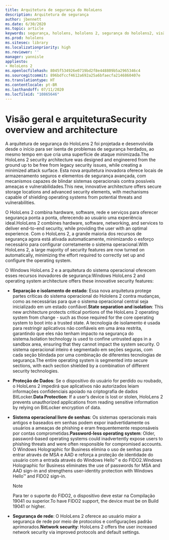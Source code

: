 ```yaml
---
title: Arquitetura de segurança do HoloLens
description: Arquitetura de segurança
author: jbennett
ms.date: 6/30/2020
ms.topic: article
keywords: segurança, hololens, hololens 2, segurança do hololens2, visão geral da segurança, arquitetura de segurança, arquitetura, arquitetura do hololens 2
ms.prod: hololens
ms.sitesec: library
ms.localizationpriority: high
ms.reviewer: ''
manager: yannisle
appliesto:
- HoloLens 2
ms.openlocfilehash: 8045f534926e0719bd2f8e448809b5a2965346c4
ms.sourcegitcommit: 896bdfccf4612a692a25a6bfaecfa2146860407e
ms.translationtype: HT
ms.contentlocale: pt-BR
ms.lasthandoff: 07/11/2020
ms.locfileid: "10865646"
---
```

# <span data-ttu-id="23d07-104">Visão geral e arquitetura</span><span class="sxs-lookup"><span data-stu-id="23d07-104">Security overview and architecture</span></span>

<span data-ttu-id="23d07-105">A arquitetura de segurança do HoloLens 2 foi projetada e desenvolvida desde o início para ser isenta de problemas de segurança herdados, ao mesmo tempo em que cria uma superfície de ataque minimizada.</span><span class="sxs-lookup"><span data-stu-id="23d07-105">The HoloLens 2 security architecture was designed and engineered from the ground up to be free from legacy security issues, while creating a minimized attack surface.</span></span> <span data-ttu-id="23d07-106">Esta nova arquitetura inovadora oferece locais de armazenamento seguros e elementos de segurança avançada, com mecanismos capazes de blindar sistemas operacionais contra possíveis ameaças e vulnerabilidades.</span><span class="sxs-lookup"><span data-stu-id="23d07-106">This new, innovative architecture offers secure storage locations and advanced security elements, with mechanisms capable of shielding operating systems from potential threats and vulnerabilities.</span></span>

<span data-ttu-id="23d07-107">O HoloLens 2 combina hardware, software, rede e serviços para oferecer segurança ponta a ponta, oferecendo ao usuário uma experiência ideal.</span><span class="sxs-lookup"><span data-stu-id="23d07-107">HoloLens 2 combines hardware, software, networking, and services to deliver end-to-end security, while providing the user with an optimal experience.</span></span> <span data-ttu-id="23d07-108">Com o HoloLens 2, a grande maioria dos recursos de segurança agora está ativada automaticamente, minimizando o esforço necessário para configurar corretamente o sistema operacional.</span><span class="sxs-lookup"><span data-stu-id="23d07-108">With HoloLens 2, a large majority of security features are now turned on automatically, minimizing the effort required to correctly set up and configure the operating system.</span></span>

<span data-ttu-id="23d07-109">O Windows HoloLens 2 e a arquitetura do sistema operacional oferecem esses recursos inovadores de segurança:</span><span class="sxs-lookup"><span data-stu-id="23d07-109">Windows HoloLens 2 and operating system architecture offers these innovative security features:</span></span>

  * <span data-ttu-id="23d07-110">**Separação e isolamento de estado**:  Essa nova arquitetura protege partes críticas do sistema operacional do Hololens 2 contra mudanças, como as necessárias para que o sistema operacional central seja inicializado em um estado confiável.</span><span class="sxs-lookup"><span data-stu-id="23d07-110">**State separation and isolation**:  This new architecture protects critical portions of the HoloLens 2 operating system from change - such as those required for the core operating system to boot into a trusted state.</span></span> <span data-ttu-id="23d07-111">A tecnologia de isolamento é usada para restringir aplicativos não confiáveis em uma área restrita, garantindo que eles não tenham impacto na segurança do sistema.</span><span class="sxs-lookup"><span data-stu-id="23d07-111">Isolation technology is used to confine untrusted apps in a sandbox area, ensuring that they cannot impact the system security.</span></span> <span data-ttu-id="23d07-112">O sistema operacional inteiro é segmentado em seções seguras, com cada seção blindada por uma combinação de diferentes tecnologias de segurança.</span><span class="sxs-lookup"><span data-stu-id="23d07-112">The entire operating system is segmented into secure sections, with each section shielded by a combination of different security technologies.</span></span>
  
  * <span data-ttu-id="23d07-113">**Proteção de Dados**: Se o dispositivo do usuário for perdido ou roubado, o HoloLens 2 impedirá que aplicativos não autorizados leiam informações confidenciais apoiado na criptografia de dados BitLocker.</span><span class="sxs-lookup"><span data-stu-id="23d07-113">**Data Protection**: If a user’s device is lost or stolen, HoloLens 2 prevents unauthorized applications from reading sensitive information by relying on BitLocker encryption of data.</span></span> 
  
  * <span data-ttu-id="23d07-114">**Sistema operacional livre de senhas**:  Os sistemas operacionais mais antigos e baseados em senhas podem expor inadvertidamente os usuários a ameaças de phishing e eram frequentemente responsáveis por contas comprometidas.</span><span class="sxs-lookup"><span data-stu-id="23d07-114">**Password-less operating system**:  Older, password-based operating systems could inadvertently expose users to phishing threats and were often responsible for compromised accounts.</span></span> <span data-ttu-id="23d07-115">O Windows Holographic for Business elimina o uso de senhas para entrar através de MSA e AAD e reforça a proteção de identidade do usuário com a entrada através do Windows Hello™ e do FIDO2.</span><span class="sxs-lookup"><span data-stu-id="23d07-115">Windows Holographic for Business eliminates the use of passwords for MSA and AAD sign-in and strengthens user-identity protection with Windows Hello™ and FIDO2 sign-in.</span></span> 
  
    > [!NOTE]
    > <span data-ttu-id="23d07-116">Para ter o suporte do FIDO2, o dispositivo deve estar na Compilação 19041 ou superior.</span><span class="sxs-lookup"><span data-stu-id="23d07-116">To have FIDO2 support, the device must be on Build 19041 or higher.</span></span> 

  * <span data-ttu-id="23d07-117">**Segurança de rede**: O HoloLens 2 oferece ao usuário maior a segurança de rede por meio de protocolos e configurações padrão aprimorados.</span><span class="sxs-lookup"><span data-stu-id="23d07-117">**Network security**: HoloLens 2 offers the user increased network security via improved protocols and default settings.</span></span>
